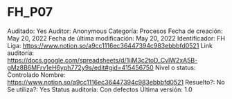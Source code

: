 # FH_P07

Auditado: Yes
Auditor: Anonymous
Categoría: Procesos
Fecha de creación: May 20, 2022
Fecha de última modificación: May 20, 2022
Identificador: FH
Liga: https://www.notion.so/a9cc1116ec36447394c983ebbbfd0521 
Link auditoría: https://docs.google.com/spreadsheets/d/1ijM3c2toD_CvIW2xA5B-gMz8B6MFrv1eH6yph772y9s/edit#gid=415456750
Nivel o status: Controlado
Nombre: https://www.notion.so/a9cc1116ec36447394c983ebbbfd0521 
Resuelto?: No
Se utiliza?: Yes
Status auditoría: Con defectos
Última versión: 1.0